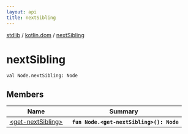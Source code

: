 ```yaml
---
layout: api
title: nextSibling
---
```

[stdlib](../../index.md) / [kotlin.dom](../index.md) / [nextSibling](index.md)

# nextSibling

```
val Node.nextSibling: Node
```

## Members

| Name | Summary |
|------|---------|
|[&lt;get-nextSibling&gt;](_get-nextSibling_.md)|&nbsp;&nbsp;**`fun Node.<get-nextSibling>(): Node`**<br>|
